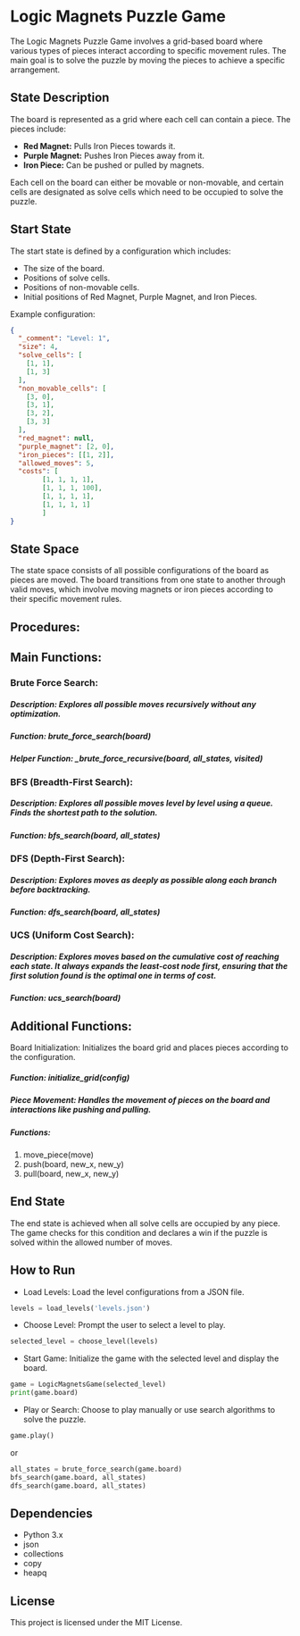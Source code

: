 # Logic Magnets Puzzle Game

The Logic Magnets Puzzle Game involves a grid-based board where various types of pieces interact according to specific movement rules. The main goal is to solve the puzzle by moving the pieces to achieve a specific arrangement.



## State Description

The board is represented as a grid where each cell can contain a piece. The pieces include:

- **Red Magnet:** Pulls Iron Pieces towards it.
- **Purple Magnet:** Pushes Iron Pieces away from it.
- **Iron Piece:** Can be pushed or pulled by magnets.

Each cell on the board can either be movable or non-movable, and certain cells are designated as solve cells which need to be occupied to solve the puzzle.

## Start State

The start state is defined by a configuration which includes:

- The size of the board.
- Positions of solve cells.
- Positions of non-movable cells.
- Initial positions of Red Magnet, Purple Magnet, and Iron Pieces.

Example configuration:

```json
{
  "_comment": "Level: 1",
  "size": 4,
  "solve_cells": [
    [1, 1],
    [1, 3]
  ],
  "non_movable_cells": [
    [3, 0],
    [3, 1],
    [3, 2],
    [3, 3]
  ],
  "red_magnet": null,
  "purple_magnet": [2, 0],
  "iron_pieces": [[1, 2]],
  "allowed_moves": 5,
  "costs": [
        [1, 1, 1, 1],
        [1, 1, 1, 100],
        [1, 1, 1, 1],
        [1, 1, 1, 1]
        ]
}
```

## State Space

The state space consists of all possible configurations of the board as pieces are moved. The board transitions from one state to another through valid moves, which involve moving magnets or iron pieces according to their specific movement rules.

## Procedures:

## Main Functions:

### Brute Force Search:

##### Description: Explores all possible moves recursively without any optimization.

##### Function: brute_force_search(board)

##### Helper Function: \_brute_force_recursive(board, all_states, visited)

### BFS (Breadth-First Search):

##### Description: Explores all possible moves level by level using a queue. Finds the shortest path to the solution.

##### Function: bfs_search(board, all_states)

### DFS (Depth-First Search):

##### Description: Explores moves as deeply as possible along each branch before backtracking.

##### Function: dfs_search(board, all_states)

### UCS (Uniform Cost Search):

##### Description: Explores moves based on the cumulative cost of reaching each state. It always expands the least-cost node first, ensuring that the first solution found is the optimal one in terms of cost.

##### Function: ucs_search(board)

## Additional Functions:

Board Initialization: Initializes the board grid and places pieces according to the configuration.

##### Function: initialize_grid(config)

##### Piece Movement: Handles the movement of pieces on the board and interactions like pushing and pulling.

##### Functions:

1. move_piece(move)
2. push(board, new_x, new_y)
3. pull(board, new_x, new_y)

## End State

The end state is achieved when all solve cells are occupied by any piece. The game checks for this condition and declares a win if the puzzle is solved within the allowed number of moves.

## How to Run

- Load Levels: Load the level configurations from a JSON file.

```Python
levels = load_levels('levels.json')
```

- Choose Level: Prompt the user to select a level to play.

```Python
selected_level = choose_level(levels)
```

- Start Game: Initialize the game with the selected level and display the board.

```Python
game = LogicMagnetsGame(selected_level)
print(game.board)
```

- Play or Search: Choose to play manually or use search algorithms to solve the puzzle.

```Python
game.play()
```

or

```Python
all_states = brute_force_search(game.board)
bfs_search(game.board, all_states)
dfs_search(game.board, all_states)
```

## Dependencies

- Python 3.x
- json
- collections
- copy
- heapq

## License

This project is licensed under the MIT License.
